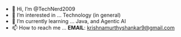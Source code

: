 - 👋 Hi, I’m @TechNerd2009
- 👀 I’m interested in ... Technology (in general)
- 🌱 I’m currently learning ... Java, and Agentic AI
- 📫 How to reach me ... **EMAIL**: krishnamurthyshankar9@gmail.com

<!---
TechNerd2009/TechNerd2009 is a ✨ special ✨ repository because its `README.md` (this file) appears on your GitHub profile.
You can click the Preview link to take a look at your changes.
--->
